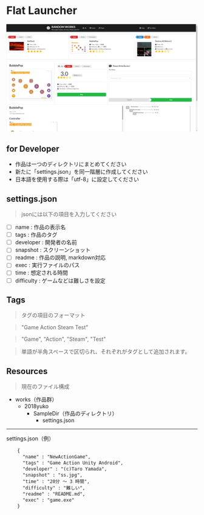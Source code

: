 # Flat Launcher
![ss](ss.png)

## for Developer

- 作品は一つのディレクトリにまとめてください
- 新たに「settings.json」を同一階層に作成してください
- 日本語を使用する際は「utf-8」に設定してください

## settings.json
> jsonには以下の項目を入力してください

 - [ ] name : 作品の表示名
 - [ ] tags : 作品のタグ
 - [ ] developer : 開発者の名前
 - [ ] snapshot : スクリーンショット
 - [ ] readme : 作品の説明, markdown対応
 - [ ] exec : 実行ファイルのパス
 - [ ] time : 想定される時間
 - [ ] difficulty : ゲームなどは難しさを設定

## Tags
> タグの項目のフォーマット

> "Game Action Steam Test"

> "Game", "Action", "Steam", "Test"

> 単語が半角スペースで区切られ、それぞれがタグとして追加されます。

## Resources
> 現在のファイル構成

  - works（作品群）
    - 2018yuko
      - SampleDir（作品のディレクトリ）
        - settings.json

- - -
settings.json（例）

        {
          "name" : "NewActionGame",
          "tags" : "Game Action Unity Android",
          "developer" : "(c)Taro Yamada",
          "snapshot" : "ss.jpg",
          "time" : "20分 ～ 3 時間",
          "difficulty" : "難しい",
          "readme" : "README.md",
          "exec" : "game.exe"
        }
